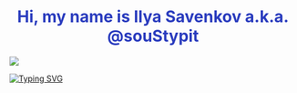 <h1 align="center" style="color: #2336BCF7">Hi, my name is Ilya Savenkov a.k.a. @souStypit</a></h1>

<img src="https://www.google.com/url?sa=i&url=https%3A%2F%2Ftenor.com%2Fsearch%2Fcomputing-gifs&psig=AOvVaw3zsrleg5ywuaksfuMoaJed&ust=1669928692074000&source=images&cd=vfe&ved=0CBAQjRxqFwoTCMjG-aTn1vsCFQAAAAAdAAAAABAE">

[![Typing SVG](https://readme-typing-svg.herokuapp.com?color=%2336BCF7&lines=I'm+computer+science+student)](https://git.io/typing-svg)
